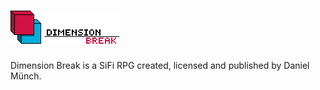 # ![alt text](https://github.com/leinad1313/Dimension-Break/blob/master/GUI/FullLogo.png)



Dimension Break is a SiFi RPG created, licensed and published by Daniel Münch.


